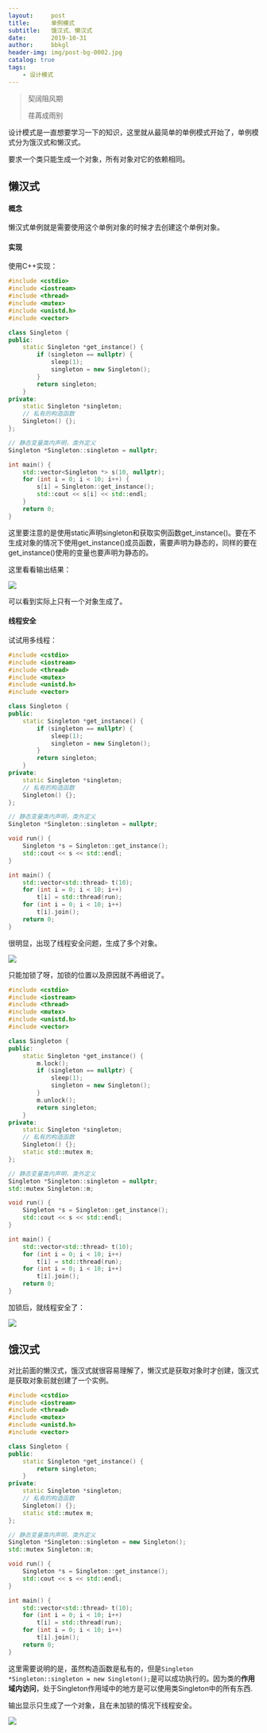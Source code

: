 ```yaml
---
layout:     post
title:      单例模式
subtitle:   饿汉式、懒汉式
date:       2019-10-31
author:     bbkgl
header-img: img/post-bg-0002.jpg
catalog: true
tags:
    - 设计模式
---
```


>契阔阻风期
>
>荏苒成雨别

设计模式是一直想要学习一下的知识，这里就从最简单的单例模式开始了，单例模式分为饿汉式和懒汉式。

要求一个类只能生成一个对象，所有对象对它的依赖相同。

## 懒汉式

#### 概念

懒汉式单例就是需要使用这个单例对象的时候才去创建这个单例对象。

#### 实现

使用C++实现：

```cpp
#include <cstdio>
#include <iostream>
#include <thread>
#include <mutex>
#include <unistd.h>
#include <vector>

class Singleton {
public:
    static Singleton *get_instance() {
        if (singleton == nullptr) {
            sleep(1);
            singleton = new Singleton();
        }
        return singleton;
    }
private:
    static Singleton *singleton;
    // 私有的构造函数
    Singleton() {};
};

// 静态变量类内声明，类外定义
Singleton *Singleton::singleton = nullptr;

int main() {
    std::vector<Singleton *> s(10, nullptr);
    for (int i = 0; i < 10; i++) {
        s[i] = Singleton::get_instance();
        std::cout << s[i] << std::endl;
    }    
    return 0;
}
```

这里要注意的是使用static声明singleton和获取实例函数get_instance()。要在不生成对象的情况下使用get_instance()成员函数，需要声明为静态的，同样的要在get_instance()使用的变量也要声明为静态的。

这里看看输出结果：

![](https://pic.superbed.cn/item/5dba8858bd461d945a7bb680.jpg)

可以看到实际上只有一个对象生成了。

#### 线程安全

试试用多线程：

```cpp
#include <cstdio>
#include <iostream>
#include <thread>
#include <mutex>
#include <unistd.h>
#include <vector>

class Singleton {
public:
    static Singleton *get_instance() {
        if (singleton == nullptr) {
            sleep(1);
            singleton = new Singleton();
        }
        return singleton;
    }
private:
    static Singleton *singleton;
    // 私有的构造函数
    Singleton() {};
};

// 静态变量类内声明，类外定义
Singleton *Singleton::singleton = nullptr;

void run() {
    Singleton *s = Singleton::get_instance();
    std::cout << s << std::endl;
}

int main() {
    std::vector<std::thread> t(10);
    for (int i = 0; i < 10; i++) 
        t[i] = std::thread(run);
    for (int i = 0; i < 10; i++) 
        t[i].join();
    return 0;
}
```

很明显，出现了线程安全问题，生成了多个对象。

![](https://pic.superbed.cn/item/5dba8b6bbd461d945a7be093.jpg)

只能加锁了呀，加锁的位置以及原因就不再细说了。

```cpp
#include <cstdio>
#include <iostream>
#include <thread>
#include <mutex>
#include <unistd.h>
#include <vector>

class Singleton {
public:
    static Singleton *get_instance() {
        m.lock();
        if (singleton == nullptr) {
            sleep(1);
            singleton = new Singleton();
        }
        m.unlock();
        return singleton;
    }
private:
    static Singleton *singleton;
    // 私有的构造函数
    Singleton() {};
    static std::mutex m;
};

// 静态变量类内声明，类外定义
Singleton *Singleton::singleton = nullptr;
std::mutex Singleton::m;

void run() {
    Singleton *s = Singleton::get_instance();
    std::cout << s << std::endl;
}

int main() {
    std::vector<std::thread> t(10);
    for (int i = 0; i < 10; i++) 
        t[i] = std::thread(run);
    for (int i = 0; i < 10; i++) 
        t[i].join();
    return 0;
}
```

加锁后，就线程安全了：

![](https://pic.superbed.cn/item/5dba8c84bd461d945a7befd6.jpg)

## 饿汉式

对比前面的懒汉式，饿汉式就很容易理解了，懒汉式是获取对象时才创建，饿汉式是获取对象前就创建了一个实例。

```cpp
#include <cstdio>
#include <iostream>
#include <thread>
#include <mutex>
#include <unistd.h>
#include <vector>

class Singleton {
public:
    static Singleton *get_instance() {
        return singleton;
    }
private:
    static Singleton *singleton;
    // 私有的构造函数
    Singleton() {};
    static std::mutex m;
};

// 静态变量类内声明，类外定义
Singleton *Singleton::singleton = new Singleton();
std::mutex Singleton::m;

void run() {
    Singleton *s = Singleton::get_instance();
    std::cout << s << std::endl;
}

int main() {
    std::vector<std::thread> t(10);
    for (int i = 0; i < 10; i++) 
        t[i] = std::thread(run);
    for (int i = 0; i < 10; i++) 
        t[i].join();
    return 0;
}
```

这里需要说明的是，虽然构造函数是私有的，但是`Singleton *Singleton::singleton = new Singleton();`是可以成功执行的。因为类的**作用域内访问**，处于Singleton作用域中的地方是可以使用类Singleton中的所有东西.

输出显示只生成了一个对象，且在未加锁的情况下线程安全。

![](https://ae01.alicdn.com/kf/H29f5021d783b4c4fbb833fd184f844afJ.jpg)